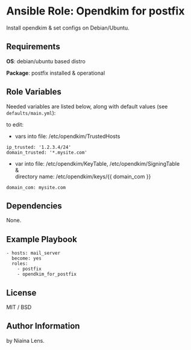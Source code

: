 # Ansible Role: Opendkim for postfix

Install opendkim & set configs on Debian/Ubuntu.

## Requirements

**OS**: debian/ubuntu based distro

**Package**: 	postfix installed & operational

## Role Variables

Needed variables are listed below, along with default values (see `defaults/main.yml`):

to edit:

- vars into file: /etc/opendkim/TrustedHosts 

```
ip_trusted: '1.2.3.4/24'
domain_trusted: '*.mysite.com'
```

- var into file: /etc/opendkim/KeyTable, /etc/opendkim/SigningTable\
  &\
  directory name: /etc/opendkim/keys/{{ domain_com }}

```
domain_com: mysite.com
```


## Dependencies

None.

## Example Playbook

    - hosts: mail_server
      become: yes
      roles:
        - postfix
        - opendkim_for_postfix

## License

MIT / BSD

## Author Information

by Niaina Lens.
